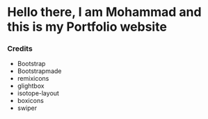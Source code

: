 # Hello there, I am Mohammad and this is my Portfolio website

### **Credits**
- Bootstrap
- Bootstrapmade
- remixicons
- glightbox
- isotope-layout
- boxicons
- swiper 
